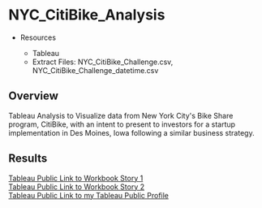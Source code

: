 # NYC_CitiBike_Analysis

- Resources 

    - Tableau
    - Extract Files: NYC_CitiBike_Challenge.csv, NYC_CitiBike_Challenge_datetime.csv

## Overview

Tableau Analysis to Visualize data from New York City's Bike Share program, CitiBike, with an intent to present to investors for a startup implementation in Des Moines, Iowa following a similar business strategy.

## Results

[Tableau Public Link to Workbook Story 1](https://public.tableau.com/app/profile/marshall3619/viz/NYCCitiBikeAnalysis-DUStory1/Story1)<br>
[Tableau Public Link to Workbook Story 2](https://public.tableau.com/app/profile/marshall3619/viz/NYCCityBike-DUStory2/Story2)<br>
[Tableau Public Link to my Tableau Public Profile](https://public.tableau.com/app/profile/marshall3619#!/)<br>

